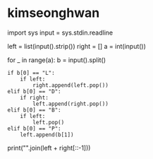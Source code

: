 # kimseonghwan

import sys
input = sys.stdin.readline

left = list(input().strip())
right = []
a = int(input())

for _ in range(a):
    b = input().split()

    if b[0] == "L":
        if left:
            right.append(left.pop())
    elif b[0] == "D":
        if right:
            left.append(right.pop())
    elif b[0] == "B":
        if left:
            left.pop()
    elif b[0] == "P":
        left.append(b[1])

print("".join(left + right[::-1]))
